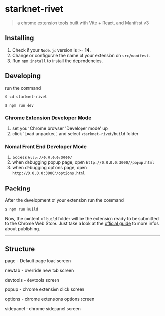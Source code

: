 # starknet-rivet

> a chrome extension tools built with Vite + React, and Manifest v3

## Installing

1. Check if your `Node.js` version is >= **14**.
2. Change or configurate the name of your extension on `src/manifest`.
3. Run `npm install` to install the dependencies.

## Developing

run the command

```shell
$ cd starknet-rivet

$ npm run dev
```

### Chrome Extension Developer Mode

1. set your Chrome browser 'Developer mode' up
2. click 'Load unpacked', and select `starknet-rivet/build` folder

### Nomal Front End Developer Mode

1. access `http://0.0.0.0:3000/`
2. when debugging popup page, open `http://0.0.0.0:3000//popup.html`
3. when debugging options page, open `http://0.0.0.0:3000//options.html`

## Packing

After the development of your extension run the command

```shell
$ npm run build
```

Now, the content of `build` folder will be the extension ready to be submitted to the Chrome Web Store. Just take a look at the [official guide](https://developer.chrome.com/webstore/publish) to more infos about publishing.

---

## Structure

page - Default page load screen

newtab - override new tab screen

devtools - devtools screen

popup - chrome extension click screen

options - chrome extensions options screen

sidepanel - chrome sidepanel screen

